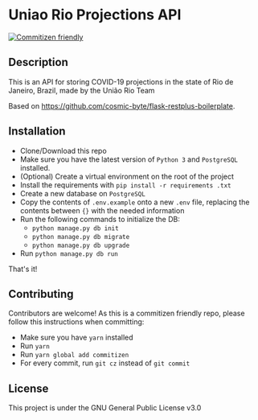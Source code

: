 # Uniao Rio Projections API
[![Commitizen friendly](https://img.shields.io/badge/commitizen-friendly-brightgreen.svg?style=for-the-badge)](http://commitizen.github.io/cz-cli/)

## Description

This is an API for storing COVID-19 projections in the state of Rio de Janeiro, Brazil, made by the União Rio Team

Based on https://github.com/cosmic-byte/flask-restplus-boilerplate.

## Installation

- Clone/Download this repo
- Make sure you have the latest version of `Python 3` and `PostgreSQL` installed.
- (Optional) Create a virtual environment on the root of the project
- Install the requirements with `pip install -r requirements .txt`
- Create a new database on `PostgreSQL`
- Copy the contents of `.env.example` onto a new `.env` file, replacing the contents between `{}` with the needed information
- Run the following commands to initialize the DB:
  - `python manage.py db init`
  - `python manage.py db migrate`
  - `python manage.py db upgrade`
- Run `python manage.py db run`

That's it!


## Contributing

Contributors are welcome! As this is a commitizen friendly repo, please follow this instructions when committing:

- Make sure you have `yarn` installed
- Run `yarn`
- Run `yarn global add commitizen`
- For every commit, run `git cz` instead of `git commit`

## License

This project is under the GNU General Public License v3.0


